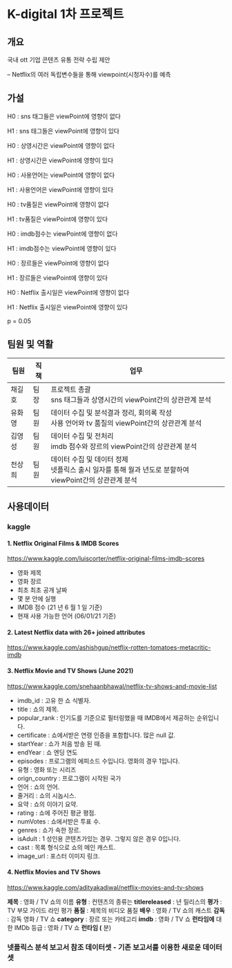 # K-digital 1차 프로젝트



## 개요

국내 ott 기업 콘텐츠 유통 전략 수립 제안 

– Netflix의 여러 독립변수들을 통해 viewpoint(시청자수)를 예측



## 가설



H0 : sns 태그들은 viewPoint에 영향이 없다

H1 : sns 태그들은 viewPoint에 영향이 있다



H0 : 상영시간은 viewPoint에 영향이 없다

H1 : 상영시간은 viewPoint에 영향이 있다



H0 : 사용언어는 viewPoint에 영향이 없다

H1 : 사용언어은 viewPoint에 영향이 있다



H0 : tv품질은 viewPoint에 영향이 없다

H1 : tv품질은 viewPoint에 영향이 있다



H0 : imdb점수는 viewPoint에 영향이 없다

H1 : imdb점수는 viewPoint에 영향이 있다



H0 : 장르들은 viewPoint에 영향이 없다

H1 : 장르들은 viewPoint에 영향이 있다



H0 : Netflix 출시일은 viewPoint에 영향이 없다

H1 : Netflix 출시일은 viewPoint에 영향이 있다



p = 0.05







## 팀원 및 역활

| 팀원   | 직책 | 업무                                                         |
| ------ | ---- | ------------------------------------------------------------ |
| 채길호 | 팀장 | 프로젝트 총괄<br /> sns 태그들과 상영시간의 viewPoint간의 상관관계 분석 |
| 유화영 | 팀원 | 데이터 수집 및 분석결과 정리, 회의록 작성<br />사용 언어와 tv 품질의 viewPoint간의 상관관계 분석 |
| 김영성 | 팀원 | 데이터 수집 및 전처리<br />imdb 점수와 장르의 viewPoint간의 상관관계 분석 |
| 천상희 | 팀원 | 데이터 수집 및 데이터 정제<br />넷플릭스 출시 일자를 통해 월과 년도로 분할하여 viewPoint간의 상관관계 분석 |



## 사용데이터

### kaggle 

#### 1. Netflix Original Films & IMDB Scores

 https://www.kaggle.com/luiscorter/netflix-original-films-imdb-scores

- 영화 제목
- 영화 장르
- 최초 최초 공개 날짜
- 몇 분 안에 실행
- IMDB 점수 (21 년 6 월 1 일 기준)
- 현재 사용 가능한 언어 (06/01/21 기준)

#### 2. Latest Netflix data with 26+ joined attributes

https://www.kaggle.com/ashishgup/netflix-rotten-tomatoes-metacritic-imdb



#### 3. Netflix Movie and TV Shows (June 2021)

https://www.kaggle.com/snehaanbhawal/netflix-tv-shows-and-movie-list

- imdb_id : 고유 한 쇼 식별자.
- title : 쇼의 제목.
- popular_rank : 인기도를 기준으로 필터링했을 때 IMDB에서 제공하는 순위입니다.
- certificate : 쇼에서받은 연령 인증을 포함합니다. 많은 null 값.
- startYear : 쇼가 처음 방송 된 때.
- endYear : 쇼 엔딩 연도
- episodes : 프로그램의 에피소드 수입니다. 영화의 경우 1입니다.
- 유형 : 영화 또는 시리즈
- orign_country : 프로그램이 시작된 국가
- 언어 : 쇼의 언어.
- 줄거리 : 쇼의 시놉시스.
- 요약 : 쇼의 이야기 요약.
- rating : 쇼에 주어진 평균 평점.
- numVotes : 쇼에서받은 투표 수.
- genres : 쇼가 속한 장르.
- isAdult : 1 성인용 콘텐츠가있는 경우. 그렇지 않은 경우 0입니다.
- cast : 목록 형식으로 쇼의 메인 캐스트.
- image_url : 포스터 이미지 링크.



#### 4. Netflix Movies and TV Shows

https://www.kaggle.com/adityakadiwal/netflix-movies-and-tv-shows

**제목** : 영화 / TV 쇼의 이름
**유형** : 컨텐츠의 종류는
**titlereleased** : 년 릴리스의
**평가** : TV 부모 가이드 라인 평가
**품질** : 제목의 비디오 품질
**배우** : 영화 / TV 쇼의 캐스트
**감독** : 감독 영화 / TV 쇼
**category** : 장르 또는 카테고리
**imdb** : 영화 / TV 쇼
**런타임에** 대한 IMDb 등급 : 영화 / TV 쇼 **런타임 (** 분)



### 넷플릭스 분석 보고서 참조 데이터셋 - 기존 보고서를 이용한 새로운 데이터셋

